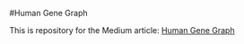 #Human Gene Graph

This is repository for the Medium article:
[Human Gene Graph](https://medium.com/@hongpingliang/visualize-clinical-data-in-graph-database-in-20-minutes-f4de223449a2)

##




